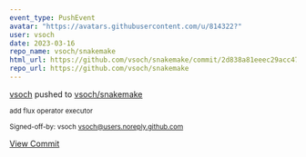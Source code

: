 ```yaml
---
event_type: PushEvent
avatar: "https://avatars.githubusercontent.com/u/814322?"
user: vsoch
date: 2023-03-16
repo_name: vsoch/snakemake
html_url: https://github.com/vsoch/snakemake/commit/2d838a81eeec29acc474e3a8a992cb7d36da4fdc
repo_url: https://github.com/vsoch/snakemake
---
```


<a href='https://github.com/vsoch' target='_blank'>vsoch</a> pushed to <a href='https://github.com/vsoch/snakemake' target='_blank'>vsoch/snakemake</a>

<small>add flux operator executor

Signed-off-by: vsoch <vsoch@users.noreply.github.com></small>

<a href='https://github.com/vsoch/snakemake/commit/2d838a81eeec29acc474e3a8a992cb7d36da4fdc' target='_blank'>View Commit</a>